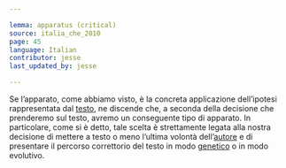 ```yaml
---

lemma: apparatus (critical)
source: italia_che_2010
page: 45
language: Italian
contributor: jesse
last_updated_by: jesse

---
```


Se l’apparato, come abbiamo visto, è la concreta applicazione dell’ipotesi rappresentata dal [testo](text.html), ne discende che, a seconda della decisione che prenderemo sul testo, avremo un conseguente tipo di apparato. In particolare, come si è detto, tale scelta è strettamente legata alla nostra decisione di mettere a testo o meno l’ultima volontà dell’[autore](author.html) e di presentare il percorso correttorio del testo in modo [genetico](genesis.html) o in modo evolutivo.
